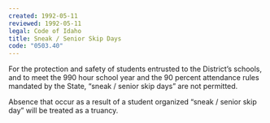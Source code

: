 ```yaml
---
created: 1992-05-11
reviewed: 1992-05-11
legal: Code of Idaho
title: Sneak / Senior Skip Days
code: "0503.40"
---
```


For the protection and safety of students entrusted to the District’s schools, and to meet the 990 hour school year and the 90 percent attendance rules mandated by the State, “sneak / senior skip days” are not permitted.

Absence that occur as a result of a student organized “sneak / senior skip day” will be treated as a truancy.
